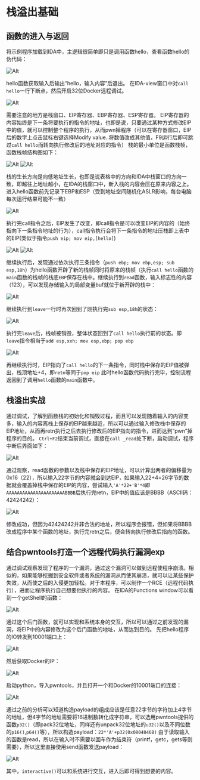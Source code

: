 # 栈溢出基础

## 函数的进入与返回

将示例程序加载到IDA中，主逻辑很简单即只是调用函数hello，查看函数hello的伪代码：

![Alt](img/函数进入与返回1.png)

hello函数获取输入后输出“hello，输入内容”后退出。
在IDA-view窗口中对`call hello`一行下断点，然后开启32位Docker远程调试。

![Alt](img/函数进入与返回2.png)

需要注意的地方是栈窗口、EIP寄存器、EBP寄存器、ESP寄存器。
EIP寄存器的内容始终是下一条将要执行的指令的地址，也即是说，只要通过某种方式修改EIP中的值，就可以控制整个程序的执行，从而pwn掉程序（可以在寄存器窗口，EIP后的数字上点击鼠标右键选择Modify value..将数值改成其他值，F9运行后即可跳过`call hello`而转向执行修改后的地址对应的指令）
栈的最小单位是函数栈帧，函数栈帧结构图如下：

![Alt](img/函数进入与返回3.png)
![Alt](img/栈溢出2.png)

栈的生长方向是向低地址生长，也即是说表格中的方向和IDA中栈窗口的方向一致，即越往上地址越小，在IDA的栈窗口中，新入栈的内容会压在原来内容之上。
进入hello函数前先记录下EBP和ESP（受到地址空间随机化ASLR影响，每台电脑每次运行结果可能不一致）

![Alt](img/函数进入与返回4.png)

执行完call指令之后，EIP发生了改变，即call指令是可以改变EIP的内容的（始终指向下一条指令地址的行为），call指令执行会将下一条指令的地址压栈即上表中的EIP(类似于指令`push eip; mov eip,[hello]`)

![Alt](img/函数进入与返回5.png)
![Alt](img/函数进入与返回6.png)

继续执行后，发现通过依次执行三条指令（`push ebp; mov ebp,esp; sub esp,18h`）为hello函数开辟了新的栈帧同时将原来的栈帧（执行`call hello`函数的`main`函数的栈帧的栈底`EBP`保存在栈中。继续执行到`read`函数，输入标志性的内容（123），可以发现存储输入的局部变量buf就位于新开辟的栈中：

![Alt](img/函数进入与返回7.png)

继续执行到`leave`一行时再次回到了刚执行完`sub esp,18h`的状态：

![Alt](img/函数进入与返回8.png)

执行完`leave`后，栈帧被销毁，整体状态回到了`call hello`执行前的状态。即`leave`指令相当于`add esp,xxh; mov esp,ebp; pop ebp`

![Alt](img/函数进入与返回9.png)

再继续执行时，EIP指向了`call hello`的下一条指令，同时栈中保存的EIP值被弹出，栈顶地址+4，即`retn`等同于`pop eip`
此时hello函数代码执行完毕，控制流程返回到了调用`hello`函数的`main`函数中。

## 栈溢出实战

通过调试，了解到函数栈的初始化和销毁过程，而且可以发现随着输入的内容变多，输入的内容离栈上保存的EIP越来越近，所以可以通过输入修改栈中保存的EIP地址，从而再retn执行之后去执行修改后的EIP指向的指令，进而达到“pwn”掉程序的目的。
`Ctrl+F2`结束当前调试，直接在`call _read`处下断，启动调试，程序中断后界面如下：

![Alt](img/函数进入与返回10.png)

通过观察，read函数的参数以及栈中保存的EIP地址，可以计算出两者的偏移量为0x16（22），所以输入22字节的内容就会到达EIP，如果输入22+4=26字节的数据就会覆盖掉栈中保存的EIP的内容，尝试输入`'A'*22+'B'*4`即`AAAAAAAAAAAAAAAAAAAAAABBBB`后执行完retn，EIP中的值应该是BBBB（ASCII码：42424242）：

![Alt](img/栈溢出1.png)

修改成功，但因为42424242并非合法的地址，所以程序会报错，但如果将BBBB改成程序中某个函数的地址，执行完retn之后，便会转向执行修改后指向的函数。

## 结合pwntools打造一个远程代码执行漏洞exp

通过调试观察发现了程序的一个漏洞，通过这个漏洞可以做到远程使程序崩溃。相似的，如果能够挖掘到安全软件或者系统的漏洞从而使其崩溃，就可以让某些保护失效，从而使之后的入侵更加轻松。对于本程序，可以制作一个RCE（远程代码执行），进而让程序执行自己想要他执行的内容。
在IDA的Functions window可以看到一个getShell的函数：

![Alt](img/RCE1.png)

通过这个后门函数，就可以实现和系统本身的交互，所以可以通过之前发现的漏洞，将EIP中的内容修改为这个后门函数的地址，从而达到目的。
先把hello程序的IO转发到10001端口上：

![Alt](img/RCE2.png)

然后获取Docker的IP：

![Alt](img/RCE3.png)

启动python，导入pwntools，并且打开一个和Docker的10001端口的连接：

![Alt](img/RCE4.png)

通过之前的分析可以知道构造payload的组成应该是任意22字节的字符加上4字节的地址，但4字节的地址需要将16进制数转化成字符串，可以选用pwntools提供的函数`p32()`（即pack32位地址，同样还有unpack32位地址的`u32()`以及不同位数的`p16()`,`p64()`等），所以构造payload：`22*'A'+p32(0x0804846B)`
由于读取输入的函数是read，所以在输入时不需要以回车作为结束符（printf，getc，gets等则需要），所以这里直接使用send函数发送payload：

![Alt](img/RCE5.png)

其中，`interactive()`可以和系统进行交互，进入后即可得到想要的内容。

